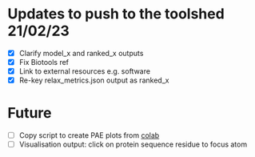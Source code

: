 # Updates to push to the toolshed 21/02/23

- [x] Clarify model_x and ranked_x outputs
- [x] Fix Biotools ref
- [x] Link to external resources e.g. software
- [x] Re-key relax_metrics.json output as ranked_x

# Future

- [ ] Copy script to create PAE plots from [colab](https://github.com/deepmind/alphafold/blob/main/notebooks/AlphaFold.ipynb)
- [ ] Visualisation output: click on protein sequence residue to focus atom
